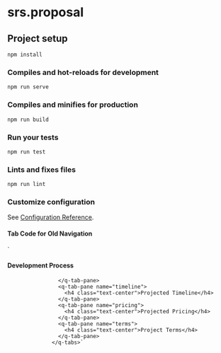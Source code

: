 # srs.proposal

## Project setup
```
npm install
```

### Compiles and hot-reloads for development
```
npm run serve
```

### Compiles and minifies for production
```
npm run build
```

### Run your tests
```
npm run test
```

### Lints and fixes files
```
npm run lint
```

### Customize configuration
See [Configuration Reference](https://cli.vuejs.org/config/).

#### Tab Code for Old Navigation
`                  <q-tabs class="shadow-1 proposal-tabs" animated swipeable color="primary" glossy align="justify">
                    <q-tab default name="process" slot="title" icon="code" label="Process" />
                    <q-tab name="timeline" slot="title" icon="alarm" label="Timeline" />
                    <q-tab name="pricing" slot="title" icon="attach_money" label="Pricing" />
                    <q-tab name="terms" slot="title" icon="info" label="Terms" />
                    <q-tab-pane name="process">
                      <h4 class="text-center">Development Process</h4>

                    </q-tab-pane>
                    <q-tab-pane name="timeline">
                      <h4 class="text-center">Projected Timeline</h4>
                    </q-tab-pane>
                    <q-tab-pane name="pricing">
                      <h4 class="text-center">Projected Pricing</h4>
                    </q-tab-pane>
                    <q-tab-pane name="terms">
                      <h4 class="text-center">Project Terms</h4>
                    </q-tab-pane>
                  </q-tabs>`